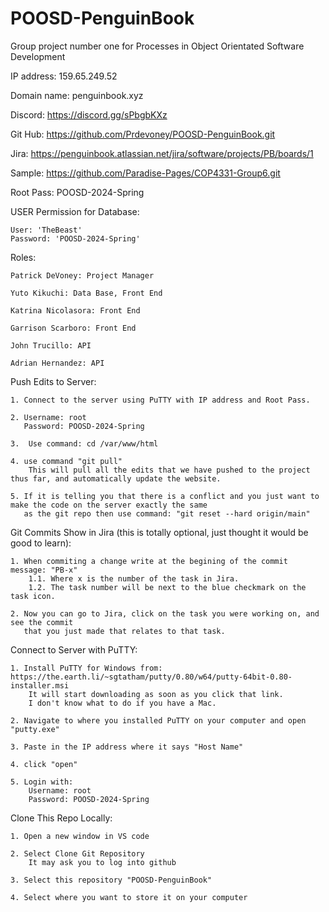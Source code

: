 # POOSD-PenguinBook
Group project number one for Processes in Object Orientated Software Development

IP address: 159.65.249.52 

Domain name: penguinbook.xyz 

Discord: https://discord.gg/sPbgbKXz 

Git Hub: https://github.com/Prdevoney/POOSD-PenguinBook.git 

Jira: https://penguinbook.atlassian.net/jira/software/projects/PB/boards/1

Sample: https://github.com/Paradise-Pages/COP4331-Group6.git

Root Pass: POOSD-2024-Spring

USER Permission for Database:
    
    User: 'TheBeast' 
    Password: 'POOSD-2024-Spring'

Roles: 

    Patrick DeVoney: Project Manager 

    Yuto Kikuchi: Data Base, Front End

    Katrina Nicolasora: Front End 

    Garrison Scarboro: Front End

    John Trucillo: API

    Adrian Hernandez: API 

Push Edits to Server: 

    1. Connect to the server using PuTTY with IP address and Root Pass. 

    2. Username: root
       Password: POOSD-2024-Spring 

    3.  Use command: cd /var/www/html 

    4. use command "git pull" 
        This will pull all the edits that we have pushed to the project thus far, and automatically update the website.

    5. If it is telling you that there is a conflict and you just want to make the code on the server exactly the same
       as the git repo then use command: "git reset --hard origin/main"

Git Commits Show in Jira (this is totally optional, just thought it would be good to learn): 

    1. When commiting a change write at the begining of the commit message: "PB-x" 
        1.1. Where x is the number of the task in Jira. 
        1.2. The task number will be next to the blue checkmark on the task icon. 

    2. Now you can go to Jira, click on the task you were working on, and see the commit 
       that you just made that relates to that task. 

Connect to Server with PuTTY: 

    1. Install PuTTY for Windows from: https://the.earth.li/~sgtatham/putty/0.80/w64/putty-64bit-0.80-installer.msi
        It will start downloading as soon as you click that link. 
        I don't know what to do if you have a Mac. 

    2. Navigate to where you installed PuTTY on your computer and open "putty.exe"

    3. Paste in the IP address where it says "Host Name"

    4. click "open" 

    5. Login with: 
        Username: root 
        Password: POOSD-2024-Spring 

Clone This Repo Locally: 

    1. Open a new window in VS code 

    2. Select Clone Git Repository
        It may ask you to log into github

    3. Select this repository "POOSD-PenguinBook"

    4. Select where you want to store it on your computer
